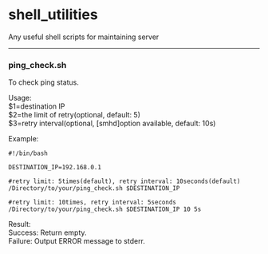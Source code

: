 # shell_utilities
Any useful shell scripts for maintaining server

---

### ping_check.sh

To check ping status. 

Usage:  
	$1=destination IP  
	$2=the limit of retry(optional, default: 5)  
	$3=retry interval(optional, [smhd]option available, default: 10s)  

Example:

```
#!/bin/bash

DESTINATION_IP=192.168.0.1

#retry limit: 5times(default), retry interval: 10seconds(default)
/Directory/to/your/ping_check.sh $DESTINATION_IP

#retry limit: 10times, retry interval: 5seconds
/Directory/to/your/ping_check.sh $DESTINATION_IP 10 5s
```

Result:  
Success: Return empty.  
Failure: Output ERROR message to stderr.
